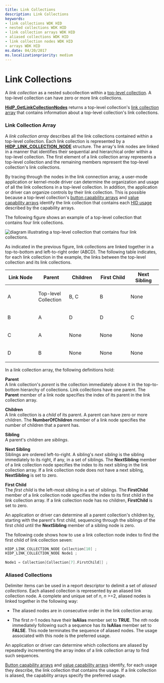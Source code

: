 ```yaml
---
title: Link Collections
description: Link Collections
keywords:
- link collections WDK HID
- nested collections WDK HID
- link collection arrays WDK HID
- aliased collections WDK HID
- link collection nodes WDK HID
- arrays WDK HID
ms.date: 04/20/2017
ms.localizationpriority: medium
---
```


# Link Collections





A *link collection* as a nested subcollection within a [top-level collection](top-level-collections.md). A top-level collection can have zero or more link collections.

[**HidP\_GetLinkCollectionNodes**](/windows-hardware/drivers/ddi/hidpi/nf-hidpi-hidp_getlinkcollectionnodes) returns a top-level collection's [link collection array](#ddk-link-collection-array-kg) that contains information about a top-level collection's link collections.

### <a href="" id="ddk-link-collection-array-kg"></a>Link Collection Array

A *link collection array* describes all the link collections contained within a top-level collection. Each link collection is represented by a [**HIDP\_LINK\_COLLECTION\_NODE**](/windows-hardware/drivers/ddi/hidpi/ns-hidpi-_hidp_link_collection_node) structure. The array's link nodes are linked in a manner that identifies their sequential and hierarchical order within a top-level collection. The first element of a link collection array represents a top-level collection and the remaining members represent the top-level collection's link collections.

By tracing through the nodes in the link connection array, a user-mode application or kernel-mode driver can determine the organization and usage of all the link collections in a top-level collection. In addition, the application or driver can organize controls by their link collection. This is possible because a top-level collection's [button capability arrays](button-capability-arrays.md) and [value capability arrays](value-capability-arrays.md) identify the link collection that contains each [HID usage](hid-usages.md) described by the capability arrays.

The following figure shows an example of a top-level collection that contains four link collections.

![diagram illustrating a top-level collection that contains four link collections.](images/linkcol.png)

As indicated in the previous figure, link collections are linked together in a top-to-bottom and left-to-right order (ABCD). The following table indicates, for each link collection in the example, the links between the top-level collection and its link collections.

<table>
<colgroup>
<col width="20%" />
<col width="20%" />
<col width="20%" />
<col width="20%" />
<col width="20%" />
</colgroup>
<thead>
<tr class="header">
<th>Link Node</th>
<th>Parent</th>
<th>Children</th>
<th>First Child</th>
<th>Next Sibling</th>
</tr>
</thead>
<tbody>
<tr class="odd">
<td><p>A</p></td>
<td><p>Top-level Collection</p></td>
<td><p>B, C</p></td>
<td><p>B</p></td>
<td><p>None</p></td>
</tr>
<tr class="even">
<td><p>B</p></td>
<td><p>A</p></td>
<td><p>D</p></td>
<td><p>D</p></td>
<td><p>C</p></td>
</tr>
<tr class="odd">
<td><p>C</p></td>
<td><p>A</p></td>
<td><p>None</p></td>
<td><p>None</p></td>
<td><p>None</p></td>
</tr>
<tr class="even">
<td><p>D</p></td>
<td><p>B</p></td>
<td><p>None</p></td>
<td><p>None</p></td>
<td><p>None</p></td>
</tr>
</tbody>
</table>

 

In a link collection array, the following definitions hold:

<a href="" id="parent"></a>**Parent**  
A link collection's *parent* is the collection immediately above it in the top-to-bottom hierarchy of collections. Link collections have one parent. The **Parent** member of a link node specifies the index of its parent in the link collection array.

<a href="" id="children"></a>**Children**  
A link collection is a *child* of its parent. A parent can have zero or more children. The **NumberOfChildren** member of a link node specifies the number of children that a parent has.

<a href="" id="sibling"></a>**Sibling**  
A parent's children are *siblings*.

<a href="" id="next-sibling"></a>**Next Sibling**  
Siblings are ordered left-to-right. A sibling's *next sibling* is the sibling immediately to its right, if any, in a set of siblings. The **NextSibling** member of a link collection node specifies the index to its next sibling in the link collection array. If a link collection node does not have a next sibling, **NextSibling** is set to zero.

<a href="" id="first-child"></a>**First Child**  
The *first child* is the left-most sibling in a set of siblings. The **FirstChild** member of a link collection node specifies the index to its first child in the link collection array. If a link collection node has no children, **FirstChild** is set to zero.

An application or driver can determine all a parent collection's children by, starting with the parent's first child, sequencing through the siblings of the first child until the **NextSibling** member of a sibling node is zero.

The following code shows how to use a link collection node index to find the first child of link collection seven:

```cpp
HIDP_LINK_COLLECTION_NODE Collection[10] ;
HIDP_LINK_COLLECTION_NODE Node1 ;
 
Node1 = Collection[Collection[7].FirstChild]] ;
```

### <a href="" id="aliased-collections"></a> Aliased Collections

Delimiter items can be used in a report descriptor to delimit a set of *aliased collections*. Each aliased collection is represented by an aliased link collection node. A complete and unique set of *n*, *n* &gt;=2, aliased nodes is linked together in the following way:

-   The aliased nodes are in consecutive order in the link collection array.

-   The first *n*-1 nodes have their **IsAlias** member set to **TRUE**. The *nth* node immediately following such a sequence has its **IsAlias** member set to **FALSE**. This node terminates the sequence of aliased nodes. The usage associated with this node is the preferred usage.

An application or driver can determine which collections are aliased by repeatedly incrementing the array index of a link collection array to find such sequences.

[Button capability arrays](button-capability-arrays.md) and [value capability arrays](value-capability-arrays.md) identify, for each usage they describe, the link collection that contains the usage. If a link collection is aliased, the capability arrays specify the preferred usage.

 

